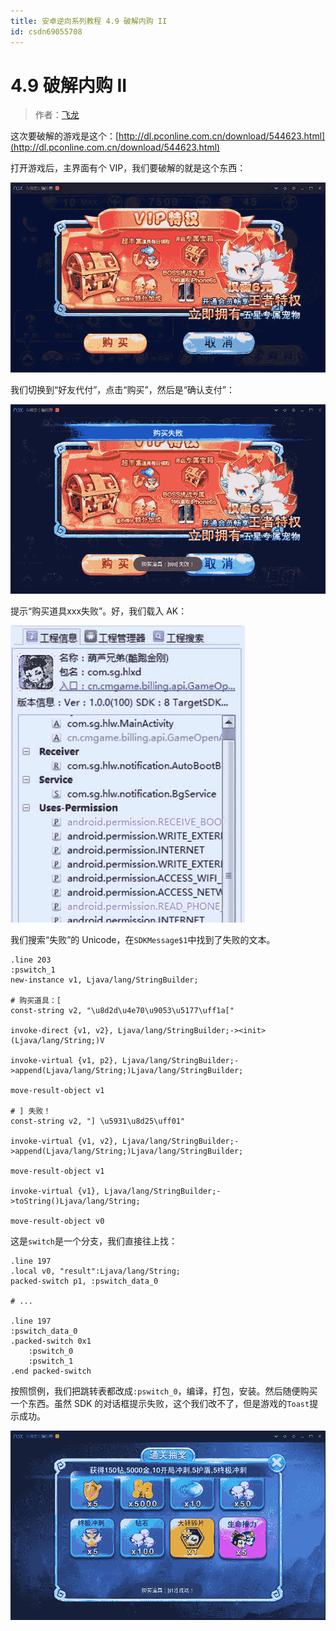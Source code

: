 ```yaml
---
title: 安卓逆向系列教程 4.9 破解内购 II
id: csdn69055708
---
```


# 4.9 破解内购 II

> 作者：[飞龙](https://github.com/wizardforcel)

这次要破解的游戏是这个：[http://dl.pconline.com.cn/download/544623.html](http://dl.pconline.com.cn/download/544623.html)

打开游戏后，主界面有个 VIP，我们要破解的就是这个东西：

![](../img/d1be4a9615583b7c6e91c2597e15acd1.png)

我们切换到“好友代付”，点击“购买”，然后是“确认支付”：

![](../img/a79e3681444227d9a54a3622b2212448.png)

提示“购买道具xxx失败”。好，我们载入 AK：

![](../img/844965946daeaaa4446fe1dda8b87cac.png)

我们搜索“失败”的 Unicode，在`SDKMessage$1`中找到了失败的文本。

```
.line 203
:pswitch_1
new-instance v1, Ljava/lang/StringBuilder;

# 购买道具：[
const-string v2, "\u8d2d\u4e70\u9053\u5177\uff1a["

invoke-direct {v1, v2}, Ljava/lang/StringBuilder;-><init>(Ljava/lang/String;)V

invoke-virtual {v1, p2}, Ljava/lang/StringBuilder;->append(Ljava/lang/String;)Ljava/lang/StringBuilder;

move-result-object v1

# ] 失败！
const-string v2, "] \u5931\u8d25\uff01"

invoke-virtual {v1, v2}, Ljava/lang/StringBuilder;->append(Ljava/lang/String;)Ljava/lang/StringBuilder;

move-result-object v1

invoke-virtual {v1}, Ljava/lang/StringBuilder;->toString()Ljava/lang/String;

move-result-object v0
```

这是`switch`是一个分支，我们直接往上找：

```
.line 197
.local v0, "result":Ljava/lang/String;
packed-switch p1, :pswitch_data_0

# ...

.line 197
:pswitch_data_0
.packed-switch 0x1
    :pswitch_0
    :pswitch_1
.end packed-switch
```

按照惯例，我们把跳转表都改成`:pswitch_0`，编译，打包，安装。然后随便购买一个东西。虽然 SDK 的对话框提示失败，这个我们改不了，但是游戏的`Toast`提示成功。

![](../img/62194205731304b259d61f2bfe991e39.png)